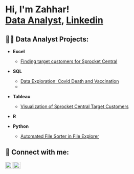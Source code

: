 <h1>Hi, I'm Zahhar! <br/><a href="https://github.com/Zahhar30">Data Analyst</a>, <a href="https://www.linkedin.com/in/mohamad-zahhar-izzat-zainudin-8286751b8/">Linkedin</a>

<h2>👨‍💻 Data Analyst Projects:</h2>

- <b>Excel</b>
  - [Finding target customers for Sprocket Central](https://github.com/Zahhar30/CleaningSprocket)
- <b>SQL</b>
  - [ Data Exploration: Covid Death and Vaccination](https://github.com/Zahhar30/Zahhar-Portfolio/blob/main/Covid%20query.sql)
  - 

- <b>Tableau</b>
  - [Visualization of Sprocket Central Target Customers](https://github.com/Zahhar30/Viz_Sprocket)
  
- <b>R</b>
  
- <b>Python</b>
  - [Automated File Sorter in File Explorer](https://github.com/Zahhar30/pythonproject/blob/main/Automated%20File%20Sorter%20in%20File%20Explorer.ipynb)

<h2> 🤳 Connect with me:</h2>

  
[<img align="left" alt="Mohamad Zahhar | LinkedIn" width="22px" src="https://cdn.jsdelivr.net/npm/simple-icons@v3/icons/linkedin.svg" />][linkedin]
[<img align="left" alt="Mohamad Zahhar | Tableau" width="22px" src="https://cdn.jsdelivr.net/npm/simple-icons@3.13.0/icons/tableau.svg" />][tableau]

[tableau]: https://public.tableau.com/app/profile/zahhar8012
[linkedin]: https://www.linkedin.com/in/mohamad-zahhar-izzat-zainudin-8286751b8/
